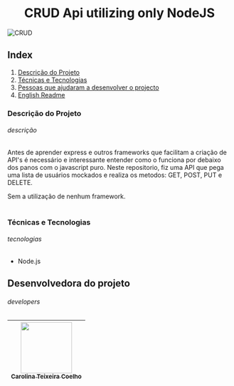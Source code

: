 

<h1 align="center">CRUD Api utilizing only NodeJS</h1>

<!-- Imagem que representa o que o projeto faz-->
![CRUD](./img/readme.png)

## Index
  1. [Descrição do Projeto](#descrição)
  2. [Técnicas e Tecnologias](#tecnologias)
  4. [Pessoas que ajudaram a desenvolver o projecto](#developers)
  5. [English Readme](./READMEEnglish.md)

### Descrição do Projeto 
###### descrição
Antes de aprender express e outros frameworks que facilitam a criação de API's é necessário e interessante entender como o funciona por debaixo dos panos com o javascript puro. Neste repositorio, fiz uma API que pega uma lista de usuários mockados e realiza os metodos: 
GET, POST, PUT e DELETE.

Sem a utilização de nenhum framework.
<br></br>

### Técnicas e Tecnologias
###### tecnologias
- Node.js

## Desenvolvedora do projeto
###### developers
| [<img src="https://avatars.githubusercontent.com/u/82682093?s=400&u=0a46c06b6a1ae04f7acf2f2162187b1a7e4d5d53&v=4" width=115><br><sub>Carolina Teixeira Coelho</sub>](https://github.com/caroolt) | 
| :---: |


